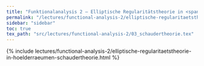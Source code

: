 ```yaml
---
title: "Funktionalanalysis 2 – Elliptische Regularitätstheorie in <span style=\"font-variant: small-caps;\">Hölder</span>räumen (<span style=\"font-variant: small-caps;\">Schauder</span>theorie)"
permalink: "/lectures/functional-analysis-2/elliptische-regularitaetstheorie-in-hoelderraeumen-schaudertheorie.html"
sidebar: "sidebar"
toc: true
tex_path: "src/lectures/functional-analysis-2/03_schaudertheorie.tex"
---
```


{% include lectures/functional-analysis-2/elliptische-regularitaetstheorie-in-hoelderraeumen-schaudertheorie.html %}